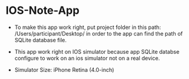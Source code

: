 # IOS-Note-App

- To make this app work right, put project folder in this path: /Users/participant/Desktop/ 
in order to the app can find the path of SQLite database file.

- This app work right on IOS simulator because app SQLite databse configure to work on 
an  ios simulator not on a real device.

- Simulator Size: iPhone Retina (4.0-inch)
